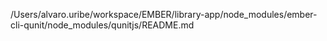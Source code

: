 /Users/alvaro.uribe/workspace/EMBER/library-app/node_modules/ember-cli-qunit/node_modules/qunitjs/README.md